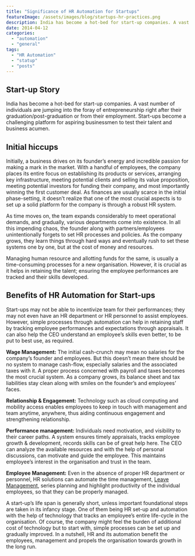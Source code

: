 ```yaml
---
title: "Significance of HR Automation for Startups"
featureImage: /assets/images/blog/startups-hr-practices.png
description: India has become a hot-bed for start-up companies. A vast number of individuals are jumping into the foray of entrepreneurship right after their graduation/post-graduation or from their employment. Start-ups become a challenging platform for aspiring businessmen to test their talent and business acumen.
date: 2014-04-12
categories: 
  - "automation"
  - "general"
tags: 
  - "HR Automation"
  - "statup"
  - "posts"
---
```


## Start-up Story

India has become a hot-bed for start-up companies. A vast number of individuals are jumping into the foray of entrepreneurship right after their graduation/post-graduation or from their employment. Start-ups become a challenging platform for aspiring businessmen to test their talent and business acumen.

## Initial hiccups

Initially, a business drives on its founder’s energy and incredible passion for making a mark in the market. With a handful of employees, the company places its entire focus on establishing its products or services, arranging key infrastructure, meeting potential clients and selling its value proposition, meeting potential investors for funding their company, and most importantly winning the first customer deal. As finances are usually scarce in the initial phase-setting, it doesn’t realize that one of the most crucial aspects is to set up a solid platform for the company is through a robust HR system.

As time moves on, the team expands considerably to meet operational demands, and gradually, various departments come into existence. In all this impending chaos, the founder along with partners/employees unintentionally forgets to set HR processes and policies. As the company grows, they learn things through hard ways and eventually rush to set these systems one by one, but at the cost of money and resources.

Managing human resource and allotting funds for the same, is usually a time-consuming processes for a new organisation. However, it is crucial as it helps in retaining the talent; ensuring the employee performances are tracked and their skills developed.

## Benefits of HR Automation for Start-ups

Start-ups may not be able to incentivize team for their performances; they may not even have an HR department or HR personnel to assist employees. However, simple processes through automation can help in retaining staff by tracking employee performances and expectations through appraisals. It can also help the CEO understand an employee’s skills even better, to be put to best use, as required.

**Wage Management:** The initial cash-crunch may mean no salaries for the company’s founder and employees. But this doesn’t mean there should be no system to manage cash-flow, especially salaries and the associated taxes with it. A proper process concerned with payroll and taxes becomes the most crucial system. As a company grows, its balance sheet and tax liabilities stay clean along with smiles on the founder’s and employees’ faces.

**Relationship & Engagement:** Technology such as cloud computing and mobility access enables employees to keep in touch with management and team anytime, anywhere, thus aiding continuous engagement and strengthening relationship.

**Performance management:** Individuals need motivation, and visibility to their career paths. A system ensures timely appraisals, tracks employee growth & development, records skills can be of great help here. The CEO can analyze the available resources and with the help of personal discussions, can motivate and guide the employee. This maintains employee’s interest in the organisation and trust in the team.

**Employee Management:** Even in the absence of proper HR department or personnel, HR solutions can automate the time management, [Leave Management](https://www.easyhrworld.com/features/leave-management-software-india/), series planning and highlight productivity of the individual employees, so that they can be properly managed.

A start-up’s life span is generally short, unless important foundational steps are taken in its infancy stage. One of them being HR set-up and automation with the help of technology that tracks an employee’s entire life-cycle in the organisation. Of course, the company might feel the burden of additional cost of technology but to start with, simple processes can be set up and gradually improved. In a nutshell, HR and its automation benefit the employees, management and propels the organisation towards growth in the long run.
